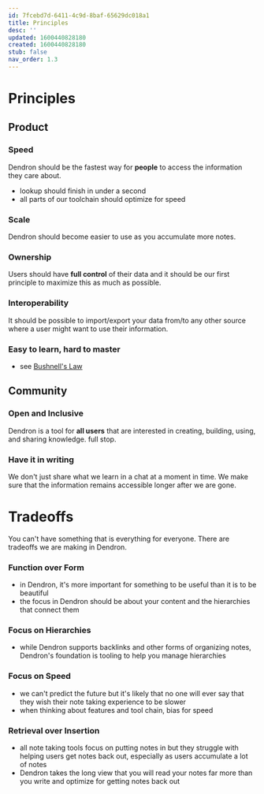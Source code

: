 ```yaml
---
id: 7fcebd7d-6411-4c9d-8baf-65629dc018a1
title: Principles
desc: ''
updated: 1600440828180
created: 1600440828180
stub: false
nav_order: 1.3
---
```


# Principles

## Product

### Speed

Dendron should be the fastest way for **people** to access the information they care about.

- lookup should finish in under a second
- all parts of our toolchain should optimize for speed

### Scale
Dendron should become easier to use as you accumulate more notes. 

### Ownership
Users should have **full control** of their data and it should be our first principle to maximize this as much as possible.

### Interoperability

It should be possible to import/export your data from/to any other source where a user might want to use their information.

### Easy to learn, hard to master
- see [Bushnell's Law
](https://en.wikipedia.org/wiki/Bushnell%27s_Law#:~:text=Bushnell's%20Law%20or%20Nolan's%20Law,first%20quarter%20and%20the%20hundredth.)

## Community

### Open and Inclusive
Dendron is a tool for **all users** that are interested in creating, building, using, and sharing knowledge. full stop. 

### Have it in writing
We don't just share what we learn in a chat at a moment in time. We make sure that the information remains accessible longer after we are gone. 

# Tradeoffs
You can't have something that is everything for everyone. There are tradeoffs we are making in Dendron.

### Function over Form    
- in Dendron, it's more important for something to be useful than it is to be beautiful 
- the focus in Dendron should be about your content and the hierarchies that connect them

### Focus on Hierarchies
- while Dendron supports backlinks and other forms of organizing notes, Dendron's foundation is tooling to help you manage hierarchies

### Focus on Speed
- we can't predict the future but it's likely that no one will ever say that they wish their note taking experience to be slower
- when thinking about features and tool chain, bias for speed

### Retrieval over Insertion 
- all note taking tools focus on putting notes in but they struggle with helping users get notes back out, especially as users accumulate a lot of notes
- Dendron takes the long view that you will read your notes far more than you write and optimize for getting notes back out
